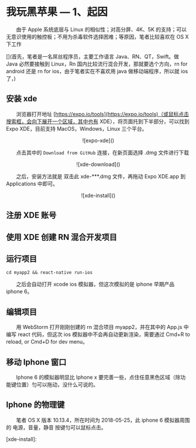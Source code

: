 # 我玩黑苹果 — 1、起因
&nbsp;&nbsp;&nbsp;&nbsp;&nbsp;&nbsp;&nbsp;由于 Apple 系统底层与 Linux 的相似性；对高分屏、4K、5K 的支持；可以无意识使用的触控板；不用为杀毒软件选择困难；等原因，笔者比较喜欢在 OS X 下工作

[](首先，笔者是一名屌丝程序员，主要工作语言 Java、RN、QT，Swift。做 Java 必然要接触到 Linux，Rn 国内比较流行混合开发，那就要选个方向，rn for android 还是 rn for ios，由于笔者实在不喜欢用 java 做移动端程序，所以就 ios了，)
## 安装 xde
&nbsp;&nbsp;&nbsp;&nbsp;&nbsp;&nbsp;&nbsp;浏览器打开地址 [https://expo.io/tools](https://expo.io/tools)（或鼠标点击搜索框，会向下展开一个区域，其中也有 XDE），将页面托到下半部分，可以找到 Expo XDE，目前支持 MacOS，Windows，Linux 三个平台。

<center>![expo-xde]()</center>

&nbsp;&nbsp;&nbsp;&nbsp;&nbsp;&nbsp;&nbsp;点击其中的 `Download from GitHub` 连接，在新页面选择 .dmg 文件进行下载

<center>![xde-download]()</center>

&nbsp;&nbsp;&nbsp;&nbsp;&nbsp;&nbsp;&nbsp;之后，安装方法就是 双击此 xde-***.dmg 文件，再拖动 Expo XDE.app 到 Applications 中即可。

<center>![xde-install]()</center>

## 注册 XDE 账号

## 使用 XDE 创建 RN 混合开发项目


## 运行项目
```
cd myapp2 && react-native run-ios
```

&nbsp;&nbsp;&nbsp;&nbsp;&nbsp;&nbsp;&nbsp;之后会自动打开 xcode ios 模拟器，但这次模拟的是 iphone 早期产品 iphone 6。

## 编辑项目
&nbsp;&nbsp;&nbsp;&nbsp;&nbsp;&nbsp;&nbsp;用 WebStorm 打开刚刚创建的 rn 混合项目 myapp2，并在其中的 App.js 中编写 react 代码，但这次 ios 模拟器中不会再自动更新渲染，需要通过 Cmd+R to reload, or Cmd+D for dev menu。

## 移动 Iphone 窗口
&nbsp;&nbsp;&nbsp;&nbsp;&nbsp;&nbsp;&nbsp;Iphone 6 的模拟器明显比 Iphone x 要完善一些，点住任意黑色区域（除功能键位置）匀可以拖动，没什么可说的。

## Iphone 的物理键
&nbsp;&nbsp;&nbsp;&nbsp;&nbsp;&nbsp;&nbsp;笔者 OS X 版本 10.13.4，所在时间为 2018-05-25，此 iphone 6 模拟器周围的 电源，音量，静音 按键匀可以鼠标点击。


[expo-xde]:
[xde-download]:
[xde-install]:














